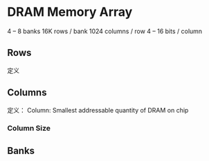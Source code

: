# DRAM Memory Array

4 – 8 banks
16K rows / bank
1024 columns / row
4 – 16 bits / column

## Rows
定义
## Columns
定义：
Column: Smallest addressable quantity of DRAM on chip


### Column Size

## Banks

